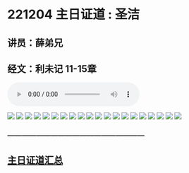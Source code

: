 # 221204 主日证道 :  圣洁
## 讲员：薛弟兄
## 经文：利未记 11-15章
<audio controls src="./221204.mp3"></audio>

![](1.jpg)
![](2.jpg)
![](3.jpg)
![](4.jpg)
![](5.jpg)
![](6.jpg)
![](7.jpg)
![](8.jpg)
![](9.jpg)
![](10.jpg)
![](11.jpg)
![](12.jpg)
![](13.jpg)
![](14.jpg)
![](15.jpg)
![](16.jpg)
![](17.jpg)
![](18.jpg)
![](19.jpg)
![](20.jpg)



### ———————————————————

## [主日证道汇总](https://nccchurch.github.io/Sermons/)
